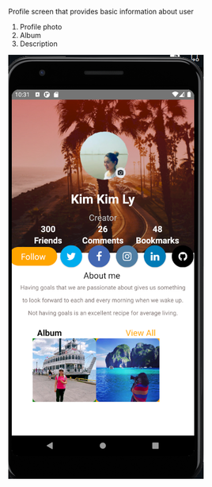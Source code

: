 Profile screen that provides basic information about user
1. Profile photo
2. Album
3. Description


![](assets/imgs/profilescreen.PNG)